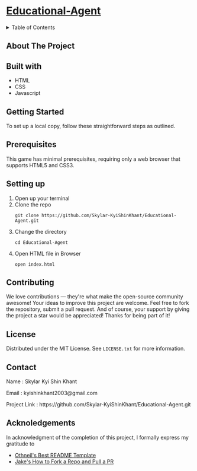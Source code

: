 # [Educational-Agent](https://skylar-kyishinkhant.github.io/Educational-Agent/)

<details> 
<summary>Table of Contents</summary>
  
- [About The Project](https://github.com/Skylar-KyiShinKhant/Educational-Agent/blob/Edit-README.md/README.md#about-the-project)
- [Built with](https://github.com/Skylar-KyiShinKhant/Educational-Agent/blob/Edit-README.md/README.md#built-with)
- [Getting Started](https://github.com/Skylar-KyiShinKhant/Educational-Agent/blob/Edit-README.md/README.md#getting-started)
- [Prerequisites](https://github.com/Skylar-KyiShinKhant/Educational-Agent/blob/Edit-README.md/README.md#prerequisites)
- [Setting up](https://github.com/Skylar-KyiShinKhant/Educational-Agent/blob/Edit-README.md/README.md#setting-up)
- [Contributing](https://github.com/Skylar-KyiShinKhant/Educational-Agent/blob/Edit-README.md/README.md#contributing)
- [License](https://github.com/Skylar-KyiShinKhant/Educational-Agent/blob/Edit-README.md/README.md#license)
- [Contact](https://github.com/Skylar-KyiShinKhant/Educational-Agent/blob/Edit-README.md/README.md#contact)
- [Acknoledgements](https://github.com/Skylar-KyiShinKhant/Educational-Agent/blob/Edit-README.md/README.md#acknoledgements)
</details>

## About The Project


## Built with
- HTML
- CSS
- Javascript

## Getting Started
To set up a local copy, follow these straightforward steps as outlined.

## Prerequisites
This game has minimal prerequisites, requiring only a web browser that supports HTML5 and CSS3.

## Setting up
1. Open up your terminal
2. Clone the repo 
   ```
   git clone https://github.com/Skylar-KyiShinKhant/Educational-Agent.git
   ```
3. Change the directory
   ```
   cd Educational-Agent
   ```
4. Open HTML file in Browser
   ```
   open index.html
   ```

## Contributing
We love contributions — they're what make the open-source community awesome! Your ideas to improve this project are welcome. Feel free to fork the repository, submit a pull request. And of course, your support by giving the project a star would be appreciated! Thanks for being part of it!

## License
Distributed under the MIT License. See ```LICENSE.txt``` for more information.

## Contact
<p>Name : Skylar Kyi Shin Khant</p>
<p>Email : kyishinkhant2003@gmail.com</p>
<p>Project Link : https://github.com/Skylar-KyiShinKhant/Educational-Agent.git</p>

## Acknoledgements
In acknowledgment of the completion of this project, I formally express my gratitude to 
- [Othneil's Best README Template](https://github.com/othneildrew/Best-README-Template)
- [Jake's How to Fork a Repo and Pull a PR](https://jarv.is/notes/how-to-pull-request-fork-github/)
